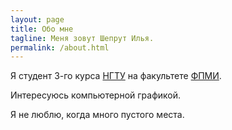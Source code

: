```yaml
---
layout: page
title: Обо мне
tagline: Меня зовут Шепрут Илья.
permalink: /about.html
---
```


Я студент 3-го курса [НГТУ](https://nstu.ru/) на факультете [ФПМИ](https://ami.nstu.ru/).

Интересуюсь компьютерной графикой.

Я не люблю, когда много пустого места.
